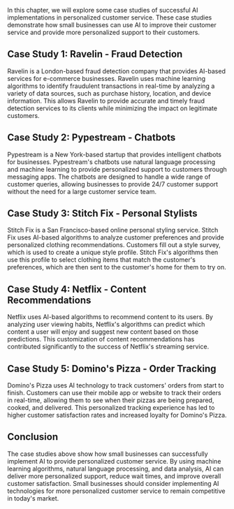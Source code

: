 

In this chapter, we will explore some case studies of successful AI implementations in personalized customer service. These case studies demonstrate how small businesses can use AI to improve their customer service and provide more personalized support to their customers.

Case Study 1: Ravelin - Fraud Detection
---------------------------------------

Ravelin is a London-based fraud detection company that provides AI-based services for e-commerce businesses. Ravelin uses machine learning algorithms to identify fraudulent transactions in real-time by analyzing a variety of data sources, such as purchase history, location, and device information. This allows Ravelin to provide accurate and timely fraud detection services to its clients while minimizing the impact on legitimate customers.

Case Study 2: Pypestream - Chatbots
-----------------------------------

Pypestream is a New York-based startup that provides intelligent chatbots for businesses. Pypestream's chatbots use natural language processing and machine learning to provide personalized support to customers through messaging apps. The chatbots are designed to handle a wide range of customer queries, allowing businesses to provide 24/7 customer support without the need for a large customer service team.

Case Study 3: Stitch Fix - Personal Stylists
--------------------------------------------

Stitch Fix is a San Francisco-based online personal styling service. Stitch Fix uses AI-based algorithms to analyze customer preferences and provide personalized clothing recommendations. Customers fill out a style survey, which is used to create a unique style profile. Stitch Fix's algorithms then use this profile to select clothing items that match the customer's preferences, which are then sent to the customer's home for them to try on.

Case Study 4: Netflix - Content Recommendations
-----------------------------------------------

Netflix uses AI-based algorithms to recommend content to its users. By analyzing user viewing habits, Netflix's algorithms can predict which content a user will enjoy and suggest new content based on those predictions. This customization of content recommendations has contributed significantly to the success of Netflix's streaming service.

Case Study 5: Domino's Pizza - Order Tracking
---------------------------------------------

Domino's Pizza uses AI technology to track customers' orders from start to finish. Customers can use their mobile app or website to track their orders in real-time, allowing them to see when their pizzas are being prepared, cooked, and delivered. This personalized tracking experience has led to higher customer satisfaction rates and increased loyalty for Domino's Pizza.

Conclusion
----------

The case studies above show how small businesses can successfully implement AI to provide personalized customer service. By using machine learning algorithms, natural language processing, and data analysis, AI can deliver more personalized support, reduce wait times, and improve overall customer satisfaction. Small businesses should consider implementing AI technologies for more personalized customer service to remain competitive in today's market.
